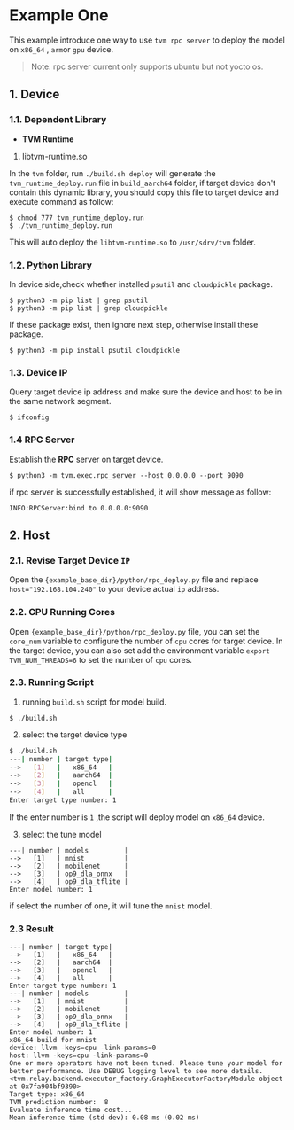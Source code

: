 # Example One
This example introduce one way to use `tvm rpc server` to deploy the model  on `x86_64` , `arm`or `gpu` device.

> Note: rpc server current only supports ubuntu but not yocto os.

## 1. Device
### 1.1. Dependent Library
- **TVM Runtime**
1. libtvm-runtime.so

In the `tvm` folder, run `./build.sh deploy` will generate the `tvm_runtime_deploy.run` file in `build_aarch64` folder,  if target device don't contain this dynamic library, you should copy this file to target device and execute command as follow:

```shell
$ chmod 777 tvm_runtime_deploy.run
$ ./tvm_runtime_deploy.run
```

This will auto deploy the `libtvm-runtime.so` to `/usr/sdrv/tvm` folder.

### 1.2. Python Library

In device side,check whether installed `psutil` and `cloudpickle` package.

```shell
$ python3 -m pip list | grep psutil
$ python3 -m pip list | grep cloudpickle
```

If these package exist, then ignore next step, otherwise install these package.

```shell
$ python3 -m pip install psutil cloudpickle
```

### 1.3.  Device IP 

Query target device ip address and make sure the device and host to be in the same network segment.

```shell
$ ifconfig
```

### 1.4 RPC Server

Establish the **RPC** server on target device.

```shell
$ python3 -m tvm.exec.rpc_server --host 0.0.0.0 --port 9090
```

if rpc server is successfully established, it will show message as follow:

```
INFO:RPCServer:bind to 0.0.0.0:9090
```

## 2. Host

### 2.1. Revise Target Device `IP`

Open the `{example_base_dir}/python/rpc_deploy.py` file and replace  `host="192.168.104.240"` to your device actual `ip` address.

### 2.2. CPU Running Cores

Open `{example_base_dir}/python/rpc_deploy.py` file, you can set the `core_num` variable to configure the number of `cpu` cores for target device. In the target device, you can also set add the environment variable `export TVM_NUM_THREADS=6` to set the number of `cpu` cores.

### 2.3. Running Script

1. running `build.sh` script for model build.

```shell
$ ./build.sh
```

2. select the target device type

```bash
$ ./build.sh
---| number | target type|
-->   [1]   |   x86_64   |
-->   [2]   |   aarch64  |
-->   [3]   |   opencl   |
-->   [4]   |   all      |
Enter target type number: 1
```
If the enter number is `1` ,the script will deploy model on `x86_64` device.

3. select the tune model

```
---| number | models         |
-->   [1]   | mnist          |
-->   [2]   | mobilenet      |
-->   [3]   | op9_dla_onnx   |
-->   [4]   | op9_dla_tflite |
Enter model number: 1
```

if select the number of one, it will tune the `mnist` model.

### 2.3 Result

```shell
---| number | target type|                                                                                                       
-->   [1]   |   x86_64   | 
-->   [2]   |   aarch64  |     
-->   [3]   |   opencl   |         
-->   [4]   |   all      |
Enter target type number: 1                                                            ---| number | models         |
-->   [1]   | mnist          |
-->   [2]   | mobilenet      |
-->   [3]   | op9_dla_onnx   |
-->   [4]   | op9_dla_tflite |
Enter model number: 1
x86_64 build for mnist    
device: llvm -keys=cpu -link-params=0
host: llvm -keys=cpu -link-params=0
One or more operators have not been tuned. Please tune your model for better performance. Use DEBUG logging level to see more details.
<tvm.relay.backend.executor_factory.GraphExecutorFactoryModule object at 0x7fa904bf9390>
Target type: x86_64
TVM prediction number:  8
Evaluate inference time cost...
Mean inference time (std dev): 0.08 ms (0.02 ms)
```

